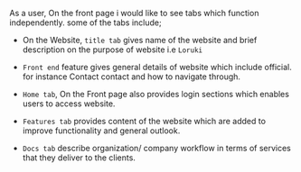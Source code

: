 As a user, On the front page i would like to see tabs which function
independently. some of the tabs include;

- On the Website, `title tab` gives name of the website and brief description on
  the purpose of website i.e `Loruki`
- `Front end` feature gives general details of website which include official.
  for instance Contact contact and how to navigate through.

- `Home tab`, On the Front page also provides login sections which enables users
  to access website.

- `Features tab` provides content of the website which are added to improve
  functionality and general outlook.
- `Docs tab` describe organization/ company workflow in terms of services that
  they deliver to the clients.
